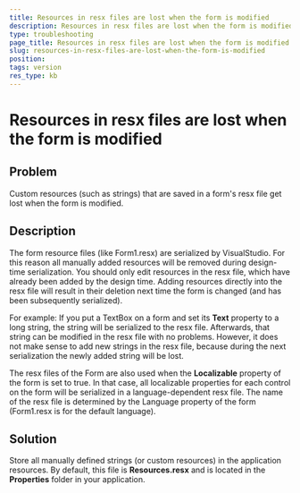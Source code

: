 ```yaml
---
title: Resources in resx files are lost when the form is modified
description: Resources in resx files are lost when the form is modified
type: troubleshooting
page_title: Resources in resx files are lost when the form is modified
slug: resources-in-resx-files-are-lost-when-the-form-is-modified
position: 
tags: version 
res_type: kb
---
```


# Resources in resx files are lost when the form is modified

## Problem

Custom resources (such as strings) that are saved in a form's resx file get lost when the form is modified. 
 
## Description

The form resource files (like Form1.resx) are serialized by VisualStudio. For this reason all manually added resources will be removed during design-time serialization. You should only edit resources in the resx file, which have already been added by the design time. Adding resources directly into the resx file will result in their deletion next time the form is changed (and has been subsequently serialized).

For example:
If you put a TextBox on a form and set its **Text** property to a long string, the string will be serialized to the resx file. Afterwards, that string can be modified in the resx file with no problems. However, it does not make sense to add new strings in the resx file, because during the next serialization the newly added string will be lost.

The resx files of the Form are also used when the **Localizable** property of the form is set to true. In that case, all localizable properties for each control on the form will be serialized in a language-dependent resx file. The name of the resx file is determined by the Language property of the form (Form1.resx is for the default language).

## Solution

Store all manually defined strings (or custom resources) in the application resources. By default, this file is **Resources.resx** and is located in the **Properties** folder in your application.
